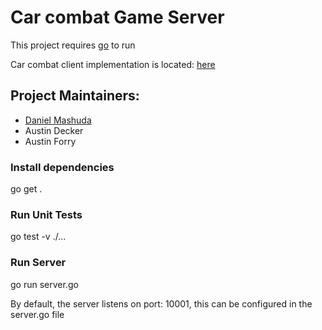 # Car combat Game Server

This project requires [go](https://golang.org/) to run

Car combat client implementation is located:  [here](https://github.com/awesomegroupidunno/game-client)

## Project Maintainers:
 - [Daniel Mashuda](dmashuda@ycp.edu)
 - Austin Decker
 - Austin Forry

### Install dependencies
   go get .

### Run Unit Tests
  go test -v ./...

### Run Server
  go run server.go

By default, the server listens on port: 10001, this can be configured in the server.go file
